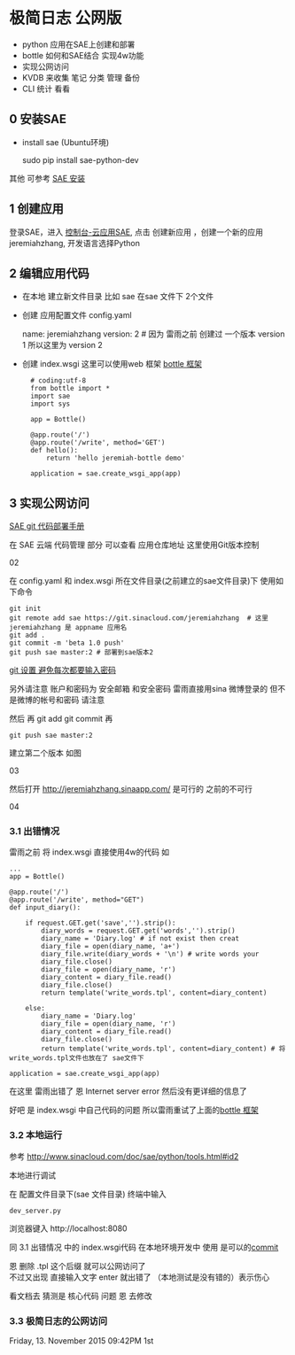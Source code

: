 # 极简日志 公网版

- python 应用在SAE上创建和部署
- bottle 如何和SAE结合 实现4w功能
- 实现公网访问
- KVDB 来收集 笔记 分类 管理 备份
- CLI 统计 看看

## 0 安装SAE

- install sae (Ubuntu环境)

	sudo pip install sae-python-dev

其他 可参考 [SAE 安装](http://www.sinacloud.com/doc/sae/python/tools.html#id3) 

## 1 创建应用

登录SAE，进入 [控制台-云应用SAE](http://sae.sina.com.cn/), 点击 创建新应用 ，创建一个新的应用jeremiahzhang, 开发语言选择Python

## 2 编辑应用代码

- 在本地 建立新文件目录 比如 sae 在sae 文件下 2个文件
- 创建 应用配置文件 config.yaml

	name: jeremiahzhang
	version: 2 # 因为 雷雨之前 创建过 一个版本 version 1 所以这里为 version 2

- 创建 index.wsgi 这里可以使用web 框架 [bottle 框架](http://www.sinacloud.com/doc/sae/python/tutorial.html#bottle)

		# coding:utf-8
		from bottle import *
		import sae
		import sys
		
		app = Bottle()
		
		@app.route('/')
		@app.route('/write', method='GET')
		def hello():
		    return 'hello jeremiah-bottle demo'
		
		application = sae.create_wsgi_app(app)

## 3 实现公网访问

[SAE git 代码部署手册](http://www.sinacloud.com/doc/sae/tutorial/code-deploy.html#git) 

在 SAE 云端 代码管理 部分 可以查看  应用仓库地址 这里使用Git版本控制 

02 

在 config.yaml 和 index.wsgi 所在文件目录(之前建立的sae文件目录)下 使用如下命令

	git init
	git remote add sae https://git.sinacloud.com/jeremiahzhang  # 这里 jeremiahzhang 是 appname 应用名
	git add .
	git commit -m 'beta 1.0 push'  
	git push sae master:2 # 部署到sae版本2

[git 设置 避免每次都要输入密码](https://help.github.com/articles/caching-your-github-password-in-git/) 

另外请注意 账户和密码为 安全邮箱 和安全密码  雷雨直接用sina 微博登录的 但不是微博的帐号和密码 请注意

然后 再 git add git commit 再

	git push sae master:2

建立第二个版本 如图

03

然后打开 http://jeremiahzhang.sinaapp.com/ 是可行的 之前的不可行

04

### 3.1 出错情况

雷雨之前 将 index.wsgi 直接使用4w的代码 如

	...
	app = Bottle()
	
	@app.route('/')
	@app.route('/write', method="GET")
	def input_diary():
	
	    if request.GET.get('save','').strip():
	        diary_words = request.GET.get('words','').strip()
	        diary_name = 'Diary.log' # if not exist then creat
	        diary_file = open(diary_name, 'a+')
	        diary_file.write(diary_words + '\n') # write words your
	        diary_file.close()
	        diary_file = open(diary_name, 'r')
	        diary_content = diary_file.read()
	        diary_file.close()
	        return template('write_words.tpl', content=diary_content)
	
	    else:
	        diary_name = 'Diary.log'
	        diary_file = open(diary_name, 'r')
	        diary_content = diary_file.read()
	        diary_file.close()
	        return template('write_words.tpl', content=diary_content) # 将write_words.tpl文件也放在了 sae文件下

	application = sae.create_wsgi_app(app)

在这里 雷雨出错了 恩 Internet server error 然后没有更详细的信息了

好吧 是 index.wsgi 中自己代码的问题 所以雷雨重试了上面的[bottle 框架](http://www.sinacloud.com/doc/sae/python/tutorial.html#bottle)

### 3.2 本地运行

参考 http://www.sinacloud.com/doc/sae/python/tools.html#id2

本地进行调试

在 配置文件目录下(sae 文件目录) 终端中输入

	dev_server.py

浏览器键入 http://localhost:8080

同 3.1 出错情况 中的 index.wsgi代码 在本地环境开发中 使用 是可以的[commit](https://github.com/JeremiahZhang/OMOOC2py/commit/a476ca008ddc01bd38f2982ea4f48f40f2f6b438) 

恩 删除 .tpl 这个后缀 就可以公网访问了   
不过又出现 直接输入文字 enter 就出错了 （本地测试是没有错的）表示伤心

看文档去 猜测是 核心代码 问题 恩 去修改

### 3.3 极简日志的公网访问


Friday, 13. November 2015 09:42PM  1st

